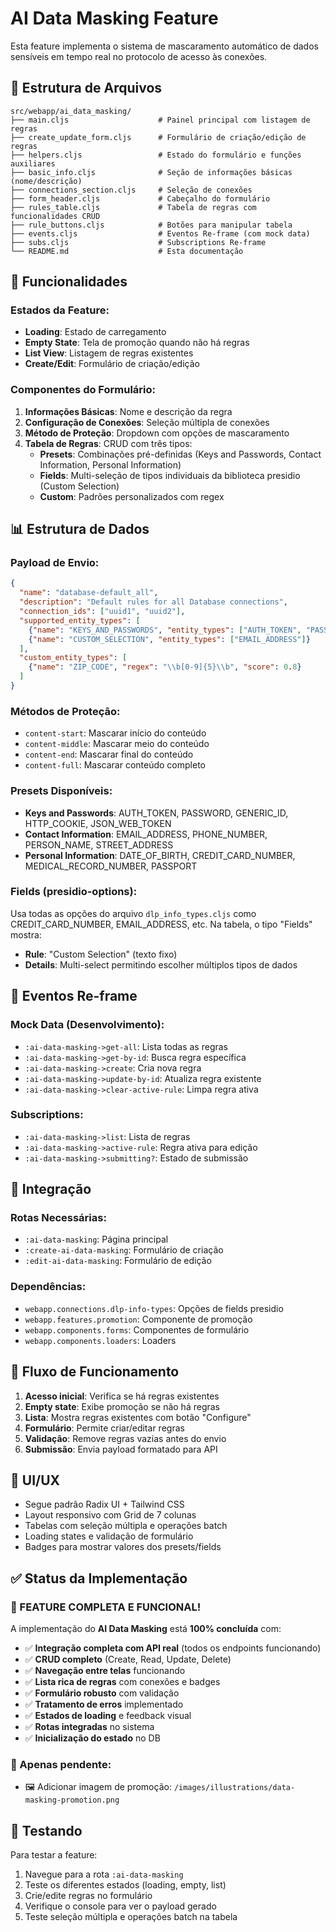 # AI Data Masking Feature

Esta feature implementa o sistema de mascaramento automático de dados sensíveis em tempo real no protocolo de acesso às conexões.

## 📁 Estrutura de Arquivos

```
src/webapp/ai_data_masking/
├── main.cljs                    # Painel principal com listagem de regras
├── create_update_form.cljs      # Formulário de criação/edição de regras
├── helpers.cljs                 # Estado do formulário e funções auxiliares
├── basic_info.cljs              # Seção de informações básicas (nome/descrição)
├── connections_section.cljs     # Seleção de conexões
├── form_header.cljs             # Cabeçalho do formulário
├── rules_table.cljs             # Tabela de regras com funcionalidades CRUD
├── rule_buttons.cljs            # Botões para manipular tabela
├── events.cljs                  # Eventos Re-frame (com mock data)
├── subs.cljs                    # Subscriptions Re-frame
└── README.md                    # Esta documentação
```

## 🚀 Funcionalidades

### **Estados da Feature:**
- **Loading**: Estado de carregamento
- **Empty State**: Tela de promoção quando não há regras
- **List View**: Listagem de regras existentes
- **Create/Edit**: Formulário de criação/edição

### **Componentes do Formulário:**
1. **Informações Básicas**: Nome e descrição da regra
2. **Configuração de Conexões**: Seleção múltipla de conexões
3. **Método de Proteção**: Dropdown com opções de mascaramento
4. **Tabela de Regras**: CRUD com três tipos:
   - **Presets**: Combinações pré-definidas (Keys and Passwords, Contact Information, Personal Information)
   - **Fields**: Multi-seleção de tipos individuais da biblioteca presidio (Custom Selection)
   - **Custom**: Padrões personalizados com regex

## 📊 Estrutura de Dados

### **Payload de Envio:**
```json
{
  "name": "database-default_all",
  "description": "Default rules for all Database connections",
  "connection_ids": ["uuid1", "uuid2"],
  "supported_entity_types": [
    {"name": "KEYS_AND_PASSWORDS", "entity_types": ["AUTH_TOKEN", "PASSWORD"]},
    {"name": "CUSTOM_SELECTION", "entity_types": ["EMAIL_ADDRESS"]}
  ],
  "custom_entity_types": [
    {"name": "ZIP_CODE", "regex": "\\b[0-9]{5}\\b", "score": 0.8}
  ]
}
```

### **Métodos de Proteção:**
- `content-start`: Mascarar início do conteúdo
- `content-middle`: Mascarar meio do conteúdo  
- `content-end`: Mascarar final do conteúdo
- `content-full`: Mascarar conteúdo completo

### **Presets Disponíveis:**
- **Keys and Passwords**: AUTH_TOKEN, PASSWORD, GENERIC_ID, HTTP_COOKIE, JSON_WEB_TOKEN
- **Contact Information**: EMAIL_ADDRESS, PHONE_NUMBER, PERSON_NAME, STREET_ADDRESS
- **Personal Information**: DATE_OF_BIRTH, CREDIT_CARD_NUMBER, MEDICAL_RECORD_NUMBER, PASSPORT

### **Fields (presidio-options):**
Usa todas as opções do arquivo `dlp_info_types.cljs` como CREDIT_CARD_NUMBER, EMAIL_ADDRESS, etc.
Na tabela, o tipo "Fields" mostra:
- **Rule**: "Custom Selection" (texto fixo)
- **Details**: Multi-select permitindo escolher múltiplos tipos de dados

## 🔧 Eventos Re-frame

### **Mock Data (Desenvolvimento):**
- `:ai-data-masking->get-all`: Lista todas as regras
- `:ai-data-masking->get-by-id`: Busca regra específica
- `:ai-data-masking->create`: Cria nova regra
- `:ai-data-masking->update-by-id`: Atualiza regra existente
- `:ai-data-masking->clear-active-rule`: Limpa regra ativa

### **Subscriptions:**
- `:ai-data-masking->list`: Lista de regras
- `:ai-data-masking->active-rule`: Regra ativa para edição
- `:ai-data-masking->submitting?`: Estado de submissão

## 🧩 Integração

### **Rotas Necessárias:**
- `:ai-data-masking`: Página principal
- `:create-ai-data-masking`: Formulário de criação
- `:edit-ai-data-masking`: Formulário de edição

### **Dependências:**
- `webapp.connections.dlp-info-types`: Opções de fields presidio
- `webapp.features.promotion`: Componente de promoção
- `webapp.components.forms`: Componentes de formulário
- `webapp.components.loaders`: Loaders

## 🔄 Fluxo de Funcionamento

1. **Acesso inicial**: Verifica se há regras existentes
2. **Empty state**: Exibe promoção se não há regras
3. **Lista**: Mostra regras existentes com botão "Configure"
4. **Formulário**: Permite criar/editar regras
5. **Validação**: Remove regras vazias antes do envio
6. **Submissão**: Envia payload formatado para API

## 🎨 UI/UX

- Segue padrão Radix UI + Tailwind CSS
- Layout responsivo com Grid de 7 colunas
- Tabelas com seleção múltipla e operações batch
- Loading states e validação de formulário
- Badges para mostrar valores dos presets/fields

## ✅ Status da Implementação

### **🎉 FEATURE COMPLETA E FUNCIONAL!**

A implementação do **AI Data Masking** está **100% concluída** com:

- ✅ **Integração completa com API real** (todos os endpoints funcionando)
- ✅ **CRUD completo** (Create, Read, Update, Delete)
- ✅ **Navegação entre telas** funcionando
- ✅ **Lista rica de regras** com conexões e badges
- ✅ **Formulário robusto** com validação
- ✅ **Tratamento de erros** implementado
- ✅ **Estados de loading** e feedback visual
- ✅ **Rotas integradas** no sistema
- ✅ **Inicialização do estado** no DB

### **📝 Apenas pendente:**
- 🖼️ Adicionar imagem de promoção: `/images/illustrations/data-masking-promotion.png`

## 🧪 Testando

Para testar a feature:
1. Navegue para a rota `:ai-data-masking`
2. Teste os diferentes estados (loading, empty, list)
3. Crie/edite regras no formulário
4. Verifique o console para ver o payload gerado
5. Teste seleção múltipla e operações batch na tabela 
